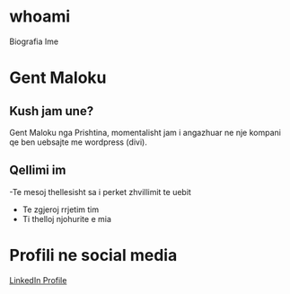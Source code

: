 # whoami
Biografia Ime

# Gent Maloku
## Kush jam une?

Gent Maloku nga Prishtina, momentalisht jam i angazhuar ne nje kompani qe ben uebsajte me wordpress (divi).

## Qellimi im 
-Te mesoj thellesisht sa i perket zhvillimit te uebit
- Te zgjeroj rrjetim tim
- Ti thelloj njohurite e mia

# Profili ne social media 
[LinkedIn Profile](https://www.linkedin.com/in/gent-maloku-0991481ba)
